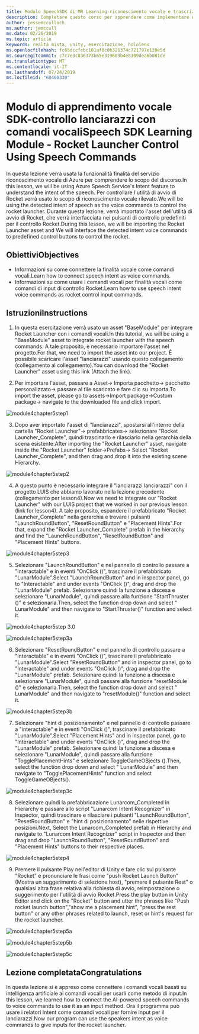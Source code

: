 ```yaml
---
title: Modulo SpeechSDK di MR Learning-riconoscimento vocale e trascrizione
description: Completare questo corso per apprendere come implementare Azure Speech SDK in un'applicazione di realtà mista.
author: jessemcculloch
ms.author: jemccull
ms.date: 02/26/2019
ms.topic: article
keywords: realtà mista, unity, esercitazione, hololens
ms.openlocfilehash: fc65dccfcbc181af0c0b321374c721797e120e5d
ms.sourcegitcommit: c7c7e3c836373b65e319609b4e8389dea6b081de
ms.translationtype: MT
ms.contentlocale: it-IT
ms.lasthandoff: 07/24/2019
ms.locfileid: "68460330"
---
```

# <a name="speech-sdk-learning-module---rocket-launcher-control-using-speech-commands"></a><span data-ttu-id="74134-104">Modulo di apprendimento vocale SDK-controllo lanciarazzi con comandi vocali</span><span class="sxs-lookup"><span data-stu-id="74134-104">Speech SDK Learning Module - Rocket Launcher Control Using Speech Commands</span></span>

<span data-ttu-id="74134-105">In questa lezione verrà usata la funzionalità finalità del servizio riconoscimento vocale di Azure per comprendere lo scopo del discorso.</span><span class="sxs-lookup"><span data-stu-id="74134-105">In this lesson, we will be using Azure Speech Service's Intent feature to understand the intent of the speech.</span></span> <span data-ttu-id="74134-106">Per controllare l'utilità di avvio di Rocket verrà usato lo scopo di riconoscimento vocale rilevato.</span><span class="sxs-lookup"><span data-stu-id="74134-106">We will be using the detected intent of speech as the voice commands to control the rocket launcher.</span></span> <span data-ttu-id="74134-107">Durante questa lezione, verrà importato l'asset dell'utilità di avvio di Rocket, che verrà interfacciata nei pulsanti di controllo predefiniti per il controllo Rocket.</span><span class="sxs-lookup"><span data-stu-id="74134-107">During this lesson, we will be importing the Rocket Launcher asset and We will interface the detected intent voice commands to predefined control buttons to control the rocket.</span></span> 

## <a name="objectives"></a><span data-ttu-id="74134-108">Obiettivi</span><span class="sxs-lookup"><span data-stu-id="74134-108">Objectives</span></span>

- <span data-ttu-id="74134-109">Informazioni su come connettere la finalità vocale come comandi vocali.</span><span class="sxs-lookup"><span data-stu-id="74134-109">Learn how to connect speech intent as voice commands.</span></span>
- <span data-ttu-id="74134-110">Informazioni su come usare i comandi vocali per finalità vocali come comandi di input di controllo Rocket.</span><span class="sxs-lookup"><span data-stu-id="74134-110">Learn how to use speech intent voice commands as rocket control input commands.</span></span>

## <a name="instructions"></a><span data-ttu-id="74134-111">Istruzioni</span><span class="sxs-lookup"><span data-stu-id="74134-111">Instructions</span></span>
1. <span data-ttu-id="74134-112">In questa esercitazione verrà usato un asset "BaseModule" per integrare Rocket Launcher con i comandi vocali.</span><span class="sxs-lookup"><span data-stu-id="74134-112">In this tutorial, we will be using a "BaseModule" asset to integrate rocket launcher with the speech commands.</span></span> <span data-ttu-id="74134-113">A tale proposito, è necessario importare l'asset nel progetto.</span><span class="sxs-lookup"><span data-stu-id="74134-113">For that, we need to import the asset into our project.</span></span> <span data-ttu-id="74134-114">È possibile scaricare l'asset "lanciarazzi" usando questo collegamento (collegamento al collegamento).</span><span class="sxs-lookup"><span data-stu-id="74134-114">You can download the "Rocket Launcher" asset using this link (Attach the link).</span></span> 

2. <span data-ttu-id="74134-115">Per importare l'asset, passare a Asset-> Importa pacchetto-> pacchetto personalizzato-> passare al file scaricato e fare clic su Importa.</span><span class="sxs-lookup"><span data-stu-id="74134-115">To import the asset, please go to assets->Import package->Custom package-> navigate to the downloaded file and click import.</span></span>

![module4chapter5step1](images/module4chapter5step1.PNG)

3. <span data-ttu-id="74134-117">Dopo aver importato l'asset di "lanciarazzi", spostarsi all'interno della cartella "Rocket Launcher"-> prefabbricates-> selezionare "Rocket Launcher_Complete", quindi trascinarlo e rilasciarlo nella gerarchia della scena esistente.</span><span class="sxs-lookup"><span data-stu-id="74134-117">After importing the "Rocket Launcher" asset, navigate inside the "Rocket Launcher" folder->Prefabs-> Select "Rocket Launcher_Complete", and then drag and drop it into the existing scene Hierarchy.</span></span>

![module4chapter5step2](images/module4chapter5step2.PNG)

4. <span data-ttu-id="74134-119">A questo punto è necessario integrare il "lanciarazzi lanciarazzi" con il progetto LUIS che abbiamo lavorato nella lezione precedente (collegamento per lesson4).</span><span class="sxs-lookup"><span data-stu-id="74134-119">Now we need to integrate our "Rocket Launcher" with our LUIS project that we worked in our previous lesson (link for lesson4).</span></span> <span data-ttu-id="74134-120">A tale proposito, espandere il prefabbricato "Rocket Launcher_Complete" nella gerarchia e trovare i pulsanti "LaunchRoundButton", "ResetRoundButton" e "Placement Hints".</span><span class="sxs-lookup"><span data-stu-id="74134-120">For that, expand the "Rocket Launcher_Complete" prefab in the hierarchy and find the "LaunchRoundButton", "ResetRoundButton" and "Placement Hints" buttons.</span></span>

![module4chapter5step3](images/module4chapter5step3.PNG)

5. <span data-ttu-id="74134-122">Selezionare "LaunchRoundButton" e nel pannello di controllo passare a "interactable" e in eventi "OnClick ()", trascinare il prefabbricato "LunarModule".</span><span class="sxs-lookup"><span data-stu-id="74134-122">Select "LaunchRoundButton" and in inspector panel, go to "Interactable" and under events "OnClick ()", drag and drop the "LunarModule" prefab.</span></span> <span data-ttu-id="74134-123">Selezionare quindi la funzione a discesa e selezionare "LunarModule", quindi passare alla funzione "StartThruster ()" e selezionarla.</span><span class="sxs-lookup"><span data-stu-id="74134-123">Then, select the function drop down and select " LunarModule" and then navigate to "StartThruster()" function and select it.</span></span>

![module4chapter5step 3.0](images/module4chapter5step3.0.PNG)

![module4chapter5step3a](images/module4chapter5step3a.PNG)

6. <span data-ttu-id="74134-126">Selezionare "ResetRoundButton" e nel pannello di controllo passare a "interactable" e in eventi "OnClick ()", trascinare il prefabbricato "LunarModule".</span><span class="sxs-lookup"><span data-stu-id="74134-126">Select "ResetRoundButton" and in inspector panel, go to "Interactable" and under events "OnClick ()", drag and drop the "LunarModule" prefab.</span></span> <span data-ttu-id="74134-127">Selezionare quindi la funzione a discesa e selezionare "LunarModule", quindi passare alla funzione "resetModule ()" e selezionarla.</span><span class="sxs-lookup"><span data-stu-id="74134-127">Then, select the function drop down and select " LunarModule" and then navigate to "resetModule()" function and select it.</span></span>

![module4chapter5step3b](images/module4chapter5step3b.PNG)

7. <span data-ttu-id="74134-129">Selezionare "hint di posizionamento" e nel pannello di controllo passare a "interactable" e in eventi "OnClick ()", trascinare il prefabbricato "LunarModule".</span><span class="sxs-lookup"><span data-stu-id="74134-129">Select "Placement Hints" and in inspector panel, go to "Interactable" and under events "OnClick ()", drag and drop the "LunarModule" prefab.</span></span> <span data-ttu-id="74134-130">Selezionare quindi la funzione a discesa e selezionare "LunarModule", quindi passare alla funzione "TogglePlacementHints" e selezionare ToggleGameOBjects ().</span><span class="sxs-lookup"><span data-stu-id="74134-130">Then, select the function drop down and select " LunarModule" and then navigate to "TogglePlacementHints" function and select ToggleGameOBjects().</span></span>

![module4chapter5step3c](images/module4chapter5step3c.PNG)

8.  <span data-ttu-id="74134-132">Selezionare quindi la prefabbricazione Lunarcom_Completed in Hierarchy e passare allo script "Lunarcom Intent Recognizer" in Inspector, quindi trascinare e rilasciare i pulsanti "LaunchRoundButton", "ResetRoundButton" e "hint di posizionamento" nelle rispettive posizioni.</span><span class="sxs-lookup"><span data-stu-id="74134-132">Next, Select the Lunarcom_Completed prefab in Hierarchy and navigate to "Lunarcom Intent Recognizer" script in Inspector and then drag and drop  "LaunchRoundButton", "ResetRoundButton" and "Placement Hints" buttons to their respective places.</span></span>

![module4chapter5step4](images/module4chapter5step4.PNG)

9. <span data-ttu-id="74134-134">Premere il pulsante Play nell'editor di Unity e fare clic sul pulsante "Rocket" e pronunciare le frasi come "push Rocket Launch Button" (Mostra un suggerimento di selezione host), "premere il pulsante Rest" o qualsiasi altra frase relativa alla richiesta di avvio, reimpostazione o suggerimento per l'utilità di avvio Rocket.</span><span class="sxs-lookup"><span data-stu-id="74134-134">Press the play button in Unity Editor and click on the "Rocket" button and utter the phrases like "Push rocket launch button","show me a placement hint", "press the rest button" or any other phrases related to launch, reset or hint's request for the rocket launcher.</span></span>

![module4chapter5step5a](images/module4chapter5step5a.PNG)

![module4chapter5step5b](images/module4chapter5step5b.PNG)

![module4chapter5step5c](images/module4chapter5step5c.PNG)

## <a name="congratulations"></a><span data-ttu-id="74134-138">Lezione completata</span><span class="sxs-lookup"><span data-stu-id="74134-138">Congratulations</span></span>

<span data-ttu-id="74134-139">In questa lezione si è appreso come connettere i comandi vocali basati su intelligenza artificiale ai comandi vocali per usarli come metodo di input.</span><span class="sxs-lookup"><span data-stu-id="74134-139">In this lesson, we learned how to connect the AI-powered speech commands to voice commands to use it as an input method.</span></span> <span data-ttu-id="74134-140">Ora il programma può usare i relatori Intent come comandi vocali per fornire input per il lanciarazzi.</span><span class="sxs-lookup"><span data-stu-id="74134-140">Now our program can use the speakers intent as voice commands to give inputs for the rocket launcher.</span></span>

